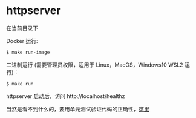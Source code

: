# httpserver

在当前目录下

Docker 运行:

```bash
$ make run-image
```

二进制运行 (需要管理员权限，适用于 Linux，MacOS，Windows10 WSL2 运行)：

```bash
$ make run
```

httpserver 启动后，访问 http://localhost/healthz

当然是看不到什么的，要用单元测试验证代码的正确性，[这里](https://github.com/startdusk/cncamp-homework/blob/master/httpserver/handler/handler_test.go)
